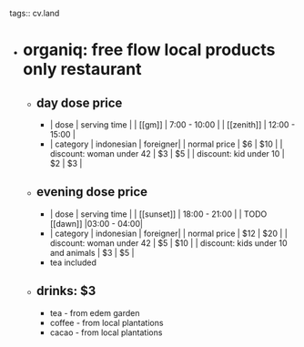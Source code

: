 tags:: cv.land

- # organiq: free flow local products only restaurant
	- ## day dose price
		- | dose | serving time |
		  | [[gm]] | 7:00 - 10:00 |
		  | [[zenith]] | 12:00 - 15:00 |
		- | category | indonesian | foreigner|
		  | normal price | $6 | $10 |
		  | discount: woman under 42 | $3 | $5 |
		  | discount: kid under 10 | $2 | $3 |
	- ## evening dose price
		- | dose | serving time |
		  | [[sunset]] | 18:00 - 21:00 |
		  | TODO [[dawn]] |03:00 - 04:00|
		- | category | indonesian | foreigner|
		  | normal price | $12 | $20 |
		  | discount: woman under 42 | $5 | $10 |
		  | discount: kids under 10 and animals | $3 | $5 |
		- tea included
	- ## drinks: $3
		- tea - from edem garden
		- coffee - from local plantations
		- cacao - from local plantations